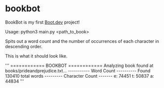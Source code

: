 # bookbot

BookBot is my first [Boot.dev](https://www.boot.dev) project!

Usage: python3 main.py <path_to_book>

Spits out a word count and the number of occurrences of each character in descending order.

This is what it should look like.

'''
============ BOOKBOT ============
Analyzing book found at books/prideandprejudice.txt...
----------- Word Count ----------
Found 130410 total words
--------- Character Count -------
e: 74451
t: 50837
a: 44834
'''